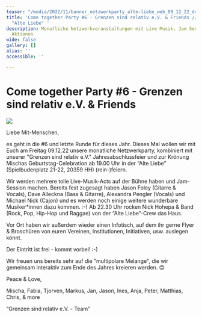 ```yaml
---
teaser: "/media/2022/11/banner_netzwerkparty_alte-liebe_web_09_12_22_drei_kreise.jpg"
title: 'Come together Party #6 - Grenzen sind relativ e.V. & Friends // Fr. 09.12.22
  "Alte Liebe" '
description: Monatliche Netzwerkveranstaltungen mit Live Musik, Jam Session und interaktiven
  Aktionen
wide: false
gallery: []
alias: ''
accessible: ''

---
```

# **Come together Party #6 - Grenzen sind relativ e.V. & Friends**

![](/media/2022/11/banner_netzwerkparty_alte-liebe_web_09_12_22_drei_kreise.jpg)

Liebe Mit-Menschen,

es geht in die #6 und letzte Runde für dieses Jahr. Dieses Mal wollen wir mit Euch am Freitag 09.12.22 unsere monatliche Netzwerkparty, kombiniert mit unserer "Grenzen sind relativ e.V." Jahresabschlussfeier und zur Krönung Mischas Geburtstag-Celebration ab 19.00 Uhr in der “Alte Liebe” (Spielbudenplatz 21-22, 20359 HH) (rein-)feiern.

Wir werden mehrere tolle Live-Musik-Acts auf der Bühne haben und Jam-Session machen. Bereits fest zugesagt haben Jason Foley (Gitarre & Vocals), Dave Alleckna (Bass & Gitarre), Alexandra Pengler (Vocals) und Michael Nick (Cajon) und es werden noch einige weitere wunderbare Musiker*innen dazu kommen. :-) Ab 22.30 Uhr rocken Nick Hohepa & Band (Rock, Pop, Hip-Hop und Raggae) von der “Alte Liebe”-Crew das Haus.

Vor Ort haben wir außerdem wieder einen Infotisch, auf dem ihr gerne Flyer & Broschüren von euren Vereinen, Institutionen, Initiativen, usw. auslegen könnt.

Der Eintritt ist frei - kommt vorbei! :-)

Wir freuen uns bereits sehr auf die "multipolare Melange", die wir gemeinsam interaktiv zum Ende des Jahres kreieren werden. 😊

Peace & Love,

Mischa, Fabia, Tjorven, Markus, Jan, Jason, Ines, Anja, Peter, Matthias, Chris, & more

“Grenzen sind relativ e.V. - Team”